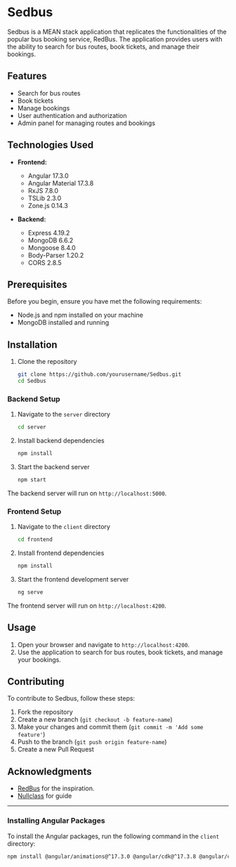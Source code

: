 # Sedbus

Sedbus is a MEAN stack application that replicates the functionalities of the popular bus booking service, RedBus. The application provides users with the ability to search for bus routes, book tickets, and manage their bookings.

## Features

- Search for bus routes
- Book tickets
- Manage bookings
- User authentication and authorization
- Admin panel for managing routes and bookings

## Technologies Used

- **Frontend:**
  - Angular 17.3.0
  - Angular Material 17.3.8
  - RxJS 7.8.0
  - TSLib 2.3.0
  - Zone.js 0.14.3

- **Backend:**
  - Express 4.19.2
  - MongoDB 6.6.2
  - Mongoose 8.4.0
  - Body-Parser 1.20.2
  - CORS 2.8.5

## Prerequisites

Before you begin, ensure you have met the following requirements:

- Node.js and npm installed on your machine
- MongoDB installed and running

## Installation

1. Clone the repository

    ```bash
    git clone https://github.com/yourusername/Sedbus.git
    cd Sedbus
    ```

### Backend Setup

1. Navigate to the `server` directory

    ```bash
    cd server
    ```

2. Install backend dependencies

    ```bash
    npm install
    ```

3. Start the backend server

    ```bash
    npm start
    ```

The backend server will run on `http://localhost:5000`.

### Frontend Setup

1. Navigate to the `client` directory

    ```bash
    cd frontend
    ```

2. Install frontend dependencies

    ```bash
    npm install
    ```

3. Start the frontend development server

    ```bash
    ng serve
    ```

The frontend server will run on `http://localhost:4200`.

## Usage

1. Open your browser and navigate to `http://localhost:4200`.
2. Use the application to search for bus routes, book tickets, and manage your bookings.

## Contributing

To contribute to Sedbus, follow these steps:

1. Fork the repository
2. Create a new branch (`git checkout -b feature-name`)
3. Make your changes and commit them (`git commit -m 'Add some feature'`)
4. Push to the branch (`git push origin feature-name`)
5. Create a new Pull Request



## Acknowledgments

- [RedBus](https://www.redbus.in/) for the inspiration.
- [Nullclass](https://www.nullclass.com/) for guide

---

### Installing Angular Packages

To install the Angular packages, run the following command in the `client` directory:

```bash
npm install @angular/animations@^17.3.0 @angular/cdk@^17.3.8 @angular/common@^17.3.0 @angular/compiler@^17.3.0 @angular/core@^17.3.0 @angular/forms@^17.3.0 @angular/material@^17.3.8 @angular/platform-browser@^17.3.0 @angular/platform-browser-dynamic@^17.3.0 @angular/router@^17.3.0 rxjs@~7.8.0 tslib@^2.3.0 zone.js@~0.14.3
